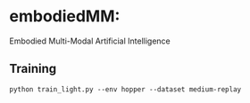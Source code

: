 # embodiedMM:
Embodied Multi-Modal Artificial Intelligence

## Training

```
python train_light.py --env hopper --dataset medium-replay 
```
